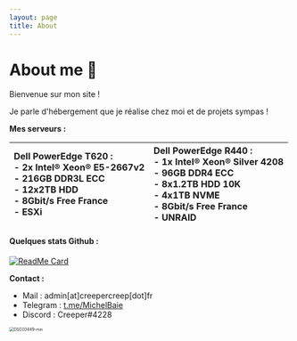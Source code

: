```yaml
---
layout: page
title: About
---
```


# About me :thinking:

Bienvenue sur mon site !

Je parle d'hébergement que je réalise chez moi et de projets sympas !

**Mes serveurs :**

| Dell PowerEdge T620 :<br />- 2x Intel® Xeon® E5-2667v2<br />- 216GB DDR3L ECC<br />- 12x2TB HDD<br />- 8Gbit/s Free France<br />- ESXi | Dell PowerEdge R440 :<br />- 1x Intel® Xeon® Silver 4208<br />- 96GB DDR4 ECC<br />- 8x1.2TB HDD 10K<br />- 4x1TB NVME<br />- 8Gbit/s Free France<br />- UNRAID |
| :----------------------------------------------------------- | :----------------------------------------------------------- |

#### Quelques stats Github : 

[![ReadMe Card](https://github-readme-stats.vercel.app/api?username=Michelbaie&count_private=true&show_icons=true)]()

**Contact :**

* Mail : admin[at]creepercreep[dot]fr
* Telegram : [t.me/MichelBaie](https://t.me/MichelBaie)
* Discord : Creeper#4228

<img src="https://user-images.githubusercontent.com/39345534/122968671-1409c980-d38c-11eb-81a7-b4f11248e5c6.png" alt="DSC03449-min" style="zoom:50%;" />
